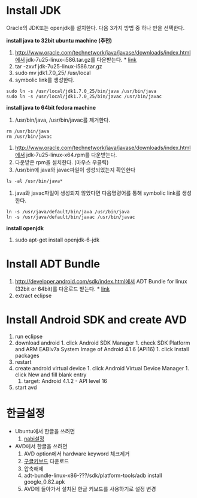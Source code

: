 # Install JDK #

Oracle의 JDK또는 openjdk를 설치한다. 다음 3가지 방법 중 하나 만을 선택한다.

**install java to 32bit ubuntu machine (추천)**

  1. http://www.oracle.com/technetwork/java/javase/downloads/index.html에서 jdk-7u25-linux-i586.tar.gz를 다운받는다.
    * [link](http://163.152.113.76/jdk-7u25-linux-i586.tar.gz)
  1. tar -zxvf jdk-7u25-linux-i586.tar.gz
  1. sudo mv jdk1.7.0\_25/ /usr/local
  1. symbolic link를 생성한다.
```
sudo ln -s /usr/local/jdk1.7.0_25/bin/java /usr/bin/java
sudo ln -s /usr/local/jdk1.7.0_25/bin/javac /usr/bin/javac
```

**install java to 64bit fedora machine**

  1. /usr/bin/java, /usr/bin/javac를 제거한다.
```
rm /usr/bin/java
rm /usr/bin/javac
```
  1. http://www.oracle.com/technetwork/java/javase/downloads/index.html에서 jdk-7u25-linux-x64.rpm를 다운받는다.
  1. 다운받은 rpm을 설치한다. (마우스 우클릭)
  1. /usr/bin에 java와 javac파일이 생성되었는지 확인한다
```
ls -al /usr/bin/java*
```
  1. java와 javac파일이 생성되지 않았다면 다음명령어를 통해 symbolic link를 생성한다.
```
ln -s /usr/java/default/bin/java /usr/bin/java
ln -s /usr/java/default/bin/javac /usr/bin/javac
```

**install openjdk**

  1. sudo apt-get install openjdk-6-jdk

# Install ADT Bundle #

  1. http://developer.android.com/sdk/index.html에서 ADT Bundle for linux (32bit or 64bit)를 다운로드 받는다.
    * [link](http://163.152.113.76/adt-bundle-linux-x86-20130729.zip)
  1. extract eclipse

# Install Android SDK and create AVD #

  1. run eclipse
  1. download android
    1. click Android SDK Manager
    1. check SDK Platform and ARM EABIv7a System Image of Android 4.1.6 (API16)
    1. click Install packages
  1. restart
  1. create android virtual device
    1. click Android Virtual Device Manager
    1. click New and fill blank entry
      1. target: Android 4.1.2 - API level 16
  1. start avd

# 한글설정 #

  * Ubuntu에서 한글을 쓰려면
    1. [nabi설정](http://leechwin.tistory.com/38)
  * AVD에서 한글을 쓰려면
    1. AVD option에서 hardware keyword 체크제거
    1. [구글키보드](http://ws.withcat.net/gifted/20130831/google_0.82.zip) 다운로드
    1. 압축해제
    1. adt-bundle-linux-x86-???/sdk/platform-tools/adb install google\_0.82.apk
    1. AVD에 들아가서 설치된 한글 키보드를 사용하기로 설정 변경